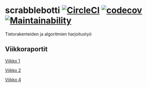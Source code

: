 # scrabblebotti [![CircleCI](https://circleci.com/gh/Haimis/scrabblebotti.svg?style=shield)](https://circleci.com/gh/Haimis/scrabblebotti) [![codecov](https://codecov.io/gh/Haimis/scrabblebotti/branch/master/graph/badge.svg)](https://codecov.io/gh/Haimis/scrabblebotti) [![Maintainability](https://api.codeclimate.com/v1/badges/b09b6a98c0b501675976/maintainability)](https://codeclimate.com/github/Haimis/scrabblebotti/maintainability)
Tietorakenteiden ja algoritmien harjoitustyö

## Viikkoraportit

[Viikko 1](https://github.com/Haimis/scrabblebotti/blob/master/dokumentaatio/viikkoraportit/viikkoraportti_1.md)

[Viikko 2](https://github.com/Haimis/scrabblebotti/blob/master/dokumentaatio/viikkoraportit/viikkoraportti_2.md)

[Viikko 4](https://github.com/Haimis/scrabblebotti/blob/master/dokumentaatio/viikkoraportit/viikkoraportti_4.md)
